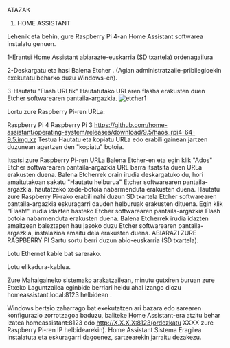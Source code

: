 ATAZAK


1. HOME ASSISTANT

Lehenik eta behin, gure Raspberry Pi 4-an Home Assistant softwarea instalatu genuen.

1-Erantsi Home Assistant abiarazte-euskarria (SD txartela) ordenagailura

2-Deskargatu eta hasi Balena Etcher . (Agian administratzaile-pribilegioekin exekutatu beharko duzu Windows-en).

3-Hautatu "Flash URLtik" Hautatutako URLaren flasha erakusten duen Etcher softwarearen pantaila-argazkia.
![etcher1](https://user-images.githubusercontent.com/124257919/218414259-9466c2a2-4ba1-41b9-8b2c-67142bc3c6c4.png)


Lortu zure Raspberry Pi-ren URLa:

Raspberry Pi 4
Raspberry Pi 3
https://github.com/home-assistant/operating-system/releases/download/9.5/haos_rpi4-64-9.5.img.xz
Testua
Hautatu eta kopiatu URLa edo erabili gainean jartzen duzunean agertzen den "kopiatu" botoia.

Itsatsi zure Raspberry Pi-ren URLa Balena Etcher-en eta egin klik "Ados" Etcher softwarearen pantaila-argazkia URL barra itsatsita duen URLa erakusten duena.
Balena Etcherrek orain irudia deskargatuko du, hori amaitutakoan sakatu "Hautatu helburua" Etcher softwarearen pantaila-argazkia, hautatzeko xede-botoia nabarmenduta erakusten duena.
Hautatu zure Raspberry Pi-rako erabili nahi duzun SD txartela Etcher softwarearen pantaila-argazkia eskuragarri dauden helburuak erakusten dituena.
Egin klik "Flash!" irudia idazten hasteko Etcher softwarearen pantaila-argazkia Flash botoia nabarmenduta erakusten duena.
Balena Etcherrek irudia idazten amaitzean baieztapen hau jasoko duzu Etcher softwarearen pantaila-argazkia, instalazioa amaitu dela erakusten duena.
ABIARAZI ZURE RASPBERRY PI
Sartu sortu berri duzun abio-euskarria (SD txartela).

Lotu Ethernet kable bat sarerako.

Lotu elikadura-kablea.

Zure Mahaigaineko sistemako arakatzailean, minutu gutxiren buruan zure Etxeko Laguntzailea eginbide berriari heldu ahal izango diozu homeassistant.local:8123 helbidean .

Windows bertsio zaharrago bat exekutatzen ari bazara edo sarearen konfigurazio zorrotzagoa baduzu, baliteke Home Assistant-era atzitu behar izatea homeassistant:8123 edo http://X.X.X.X:8123(ordezkatu XXXX zure Raspberry Pi-ren IP helbidearekin).
Home Assistant Sistema Eragilea instalatuta eta eskuragarri dagoenez, sartzearekin jarraitu dezakezu.

